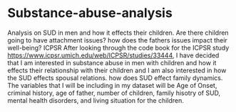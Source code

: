 # Substance-abuse-analysis
Analysis on SUD in men and how it effects their children. Are there children going to have attachment issues? how does the fathers issues impact their well-being? 
ICPSR
After looking through the code book for the ICPSR study https://www.icpsr.umich.edu/web/ICPSR/studies/33444, I have decided that I am interested in substance abuse in men with children and how it effects their relationship with their children and I am also interested in how the SUD effects spousal relations. how does SUD effect family dynamics. 
The variables that I will be including in my dataset will be Age of Onset, criminal history, age of father, number of children, family hisotry of SUD, mental health disorders, and living situation for the children.

